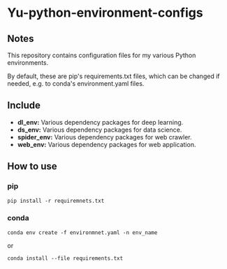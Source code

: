 # Yu-python-environment-configs
 
## Notes
This repository contains configuration files for my various Python environments. 

By default, these are pip's requirements.txt files, which can be changed if needed, e.g. to conda's environment.yaml files. 


## Include
- **dl_env:** Various dependency packages for deep learning.
- **ds_env:** Various dependency packages for data science.
- **spider_env:** Various dependency packages for web crawler.
- **web_env:** Various dependency packages for web application.

## How to use
### pip
```shell
pip install -r requiremnets.txt
```

### conda
```shell
conda env create -f environmnet.yaml -n env_name
```
or
```shell
conda install --file requirements.txt
```
